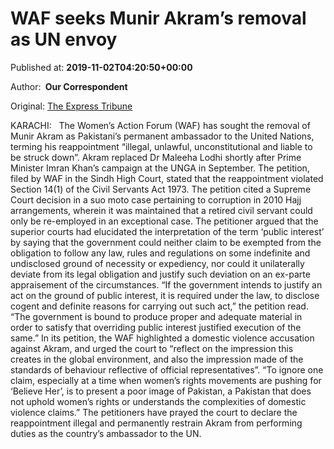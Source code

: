 
# WAF seeks Munir Akram’s removal as UN envoy

Published at: **2019-11-02T04:20:50+00:00**

Author: **​ Our Correspondent**

Original: [The Express Tribune](https://tribune.com.pk/story/2091950/1-waf-seeks-munir-akrams-removal-un-envoy/)

KARACHI:  
The Women’s Action Forum (WAF) has sought the removal of Munir Akram as Pakistani’s permanent ambassador to the United Nations, terming his reappointment “illegal, unlawful, unconstitutional and liable to be struck down”.
Akram replaced Dr Maleeha Lodhi shortly after Prime Minister Imran Khan’s campaign at the UNGA in September.
The petition, filed by WAF in the Sindh High Court, stated that the reappointment violated Section 14(1) of the Civil Servants Act 1973.
The petition cited a Supreme Court decision in a suo moto case pertaining to corruption in 2010 Hajj arrangements, wherein it was maintained that a retired civil servant could only be re-employed in an exceptional case.
The petitioner argued that the superior courts had elucidated the interpretation of the term ‘public interest’ by saying that the government could neither claim to be exempted from the obligation to follow any law, rules and regulations on some indefinite and undisclosed ground of necessity or expediency, nor could it unilaterally deviate from its legal obligation and justify such deviation on an ex-parte appraisement of the circumstances.
“If the government intends to justify an act on the ground of public interest, it is required under the law, to disclose cogent and definite reasons for carrying out such act,” the petition read. “The government is bound to produce proper and adequate material in order to satisfy that overriding public interest justified execution of the same.”
In its petition, the WAF highlighted a domestic violence accusation against Akram, and urged the court to “reflect on the impression this creates in the global environment, and also the impression made of the standards of behaviour reflective of official representatives”.
“To ignore one claim, especially at a time when women’s rights movements are pushing for ‘Believe Her’, is to present a poor image of Pakistan, a Pakistan that does not uphold women’s rights or understands the complexities of domestic violence claims.”
The petitioners have prayed the court to declare the reappointment illegal and permanently restrain Akram from performing duties as the country’s ambassador to the UN.
 

